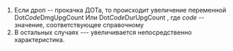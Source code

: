 1. Если дроп -- прокачка ДОТа, то происходит увеличение переменной
    Dot*Code*DmgUpgCount Или Dot*Code*DurUpgCount , где *code* -- значение, соответствующее справочному
2. В остальных случаях --- увеличивается непосредственно характеристика.